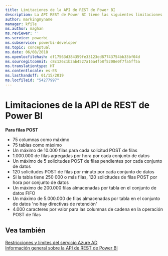 ```yaml
---
title: Limitaciones de la API de REST de Power BI
description: La API REST de Power BI tiene las siguientes limitaciones
author: markingmyname
manager: kfile
ms.author: maghan
ms.reviewer: ''
ms.service: powerbi
ms.subservice: powerbi-developer
ms.topic: conceptual
ms.date: 06/08/2018
ms.openlocfilehash: df17563d384359fe33123ed87743754bb33bf04d
ms.sourcegitcommit: c8c126c1b2ab4527a16a4fb8f5208e0f7fa5ff5a
ms.translationtype: HT
ms.contentlocale: es-ES
ms.lasthandoff: 01/15/2019
ms.locfileid: "54277997"
---
```

# <a name="power-bi-rest-api-limitations"></a>Limitaciones de la API de REST de Power BI  
  
**Para filas POST**  
  
* 75 columnas como máximo
* 75 tablas como máximo
* Un máximo de 10.000 filas para cada solicitud POST de filas  
* 1.000.000 de filas agregadas por hora por cada conjunto de datos  
* Un máximo de 5 solicitudes POST de filas pendientes por cada conjunto de datos  
* 120 solicitudes POST de filas por minuto por cada conjunto de datos
* Si la tabla tiene 250 000 o más filas, 120 solicitudes de filas POST por hora por conjunto de datos    
* Un máximo de 200.000 filas almacenadas por tabla en el conjunto de datos FIFO  
* Un máximo de 5.000.000 de filas almacenadas por tabla en el conjunto de datos 'no hay directivas de retención'  
* 4.000 caracteres por valor para las columnas de cadena en la operación POST de filas
  
## <a name="see-also"></a>Vea también

[Restricciones y límites del servicio Azure AD](https://docs.microsoft.com/azure/active-directory/active-directory-service-limits-restrictions)   
[Información general sobre la API de REST de Power BI](https://docs.microsoft.com/rest/api/power-bi/)
